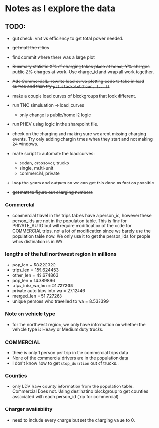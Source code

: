 # Notes as I explore the data

## TODO:
* gut check: vmt vs efficiency to get total power needed. 

* ~~get matt the ratios~~

* find commit where there was a large plot

* ~~Summary statistic X% of charging takes place at home, Y% charges public Z% charges at work. Use charge_id and wrap all work together.~~

* ~~Add CommercialL: rewrite load curve plotting code to take in load curves and then try `plt.stackplot(hour, [...])`~~

* make a couple load curves of blockgroups that look different. 

* run TNC simuluation -> load_curves
    - only change is public/home l2 logic

* run PHEV using logic in the sharepoint file.

* check on the charging and making sure we arent missing charging events. Try only adding chargin times when they start and not making 24 windows. 

* make script to automate the load curves: 
    - sedan, crossover, trucks
    - single, multi-unit
    - commercial, private
* loop the years and outputs so we can get this done as fast as possible
* ~~get matt to figure out charging numbers~~


### Commercial
* commercial travel in the trips tables have a person_id, however these person_ids are not in the population table. This is fine for PRIVATE_AUTO but will require modification of the code for COMMERCIAL trips. not a lot of modification since we barely use the population table now. We only use it to get the person_ids for people whos distination is in WA. 

### lengths of the full northwest region in millions
* pop_len = 58.222322
* trips_len = 159.624453 
* other_len = 49.674863
* pop_len = 14.889896
* trips_into_wa_len = 51.727268
* private auto trips into wa = 27.12446
* merged_len = 51.727268 
* unique persons who travelled to wa = 8.538399


### Note on vehicle type
* for the northwest region, we only have information on whether
the vehicle type is Heavy or Medium duty trucks. 

### COMMERCIAL
* there is only 1 person per trip in the commercial trips data
* None of the commercial drivers are in the population data
* I don't know how to get `stop_duration` out of trucks...

### Counties
* only LDV have county information from the population table. Commercial Does not. Using destinatino blockgroup to get counties associated with each person_id (trip for commercial)

### Charger availability
* need to include every charge but set the charging value to 0. 

